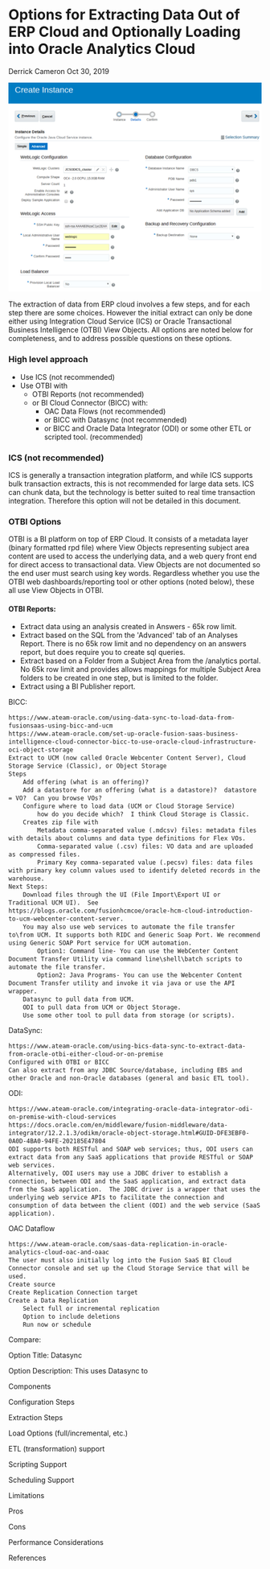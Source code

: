 # Options for Extracting Data Out of ERP Cloud and Optionally Loading into Oracle Analytics Cloud

Derrick Cameron
Oct 30, 2019

![](images/001.png)

The extraction of data from ERP cloud involves a few steps, and for each step there are some choices.  However the initial extract can only be done either using Integration Cloud Service (ICS) or Oracle Transactional Business Intelligence (OTBI) View Objects.  All options are noted below for completeness, and to address possible questions on these options.

### **High level approach**

- Use ICS (not recommended)
- Use OTBI with
    - OTBI Reports (not recommended)
    - or BI Cloud Connector (BICC) with:
        - OAC Data Flows (not recommended)
        - or BICC with Datasync (not recommended)
        - or BICC and Oracle Data Integrator (ODI) or some other ETL or scripted tool. (recommended)

### **ICS (not recommended)**

ICS is generally a transaction integration platform, and while ICS supports bulk transaction extracts, this is not recommended for large data sets.  ICS can chunk data, but the technology is better suited to real time transaction integration.  Therefore this option will not be detailed in this document.

### **OTBI Options**

OTBI is a BI platform on top of ERP Cloud.  It consists of a metadata layer (binary formatted rpd file) where View Objects representing subject area content are used to access the underlying data, and a web query front end for direct access to transactional data.  View Objects are not documented so the end user must search using key words.  Regardless whether you use the OTBI web dashboards/reporting tool or other options (noted below), these all use View Objects in OTBI.

#### OTBI Reports:

- Extract data using an analysis created in Answers - 65k row limit.
- Extract based on the SQL from the 'Advanced' tab of an Analyses Report.  There is no 65k row limit and no dependency on an answers report, but does require you to create sql queries.
- Extract based on a Folder from a Subject Area from the /analytics portal.  No 65k row limit and provides allows mappings for multiple Subject Area folders to be created in one step, but is limited to the folder.
- Extract using a BI Publisher report.

BICC:

    https://www.ateam-oracle.com/using-data-sync-to-load-data-from-fusionsaas-using-bicc-and-ucm
    https://www.ateam-oracle.com/set-up-oracle-fusion-saas-business-intelligence-cloud-connector-bicc-to-use-oracle-cloud-infrastructure-oci-object-storage
    Extract to UCM (now called Oracle Webcenter Content Server), Cloud Storage Service (Classic), or Object Storage
    Steps
        Add offering (what is an offering)?
        Add a datastore for an offering (what is a datastore)?  datastore = VO?  Can you browse VOs?
        Configure where to load data (UCM or Cloud Storage Service)
            how do you decide which?  I think Cloud Storage is Classic.
        Creates zip file with
            Metadata comma-separated value (.mdcsv) files: metadata files with details about columns and data type definitions for Flex VOs.
            Comma-separated value (.csv) files: VO data and are uploaded as compressed files.
            Primary Key comma-separated value (.pecsv) files: data files with primary key column values used to identify deleted records in the warehouse.
    Next Steps:
        Download files through the UI (File Import\Export UI or Traditional UCM UI).  See https://blogs.oracle.com/fusionhcmcoe/oracle-hcm-cloud-introduction-to-ucm-webcenter-content-server.
        You may also use web services to automate the file transfer to\from UCM. It supports both RIDC and Generic Soap Port. We recommend using Generic SOAP Port service for UCM automation.
            Option1: Command line- You can use the WebCenter Content Document Transfer Utility via command line\shell\batch scripts to automate the file transfer.
            Option2: Java Programs- You can use the Webcenter Content Document Transfer utility and invoke it via java or use the API wrapper.
        Datasync to pull data from UCM.
        ODI to pull data from UCM or Object Storage.
        Use some other tool to pull data from storage (or scripts).

DataSync:

    https://www.ateam-oracle.com/using-bics-data-sync-to-extract-data-from-oracle-otbi-either-cloud-or-on-premise
    Configured with OTBI or BICC
    Can also extract from any JDBC Source/database, including EBS and other Oracle and non-Oracle databases (general and basic ETL tool).

ODI:

    https://www.ateam-oracle.com/integrating-oracle-data-integrator-odi-on-premise-with-cloud-services
    https://docs.oracle.com/en/middleware/fusion-middleware/data-integrator/12.2.1.3/odikm/oracle-object-storage.html#GUID-DFE3EBF0-0A0D-4BA0-94FE-202185E47804
    ODI supports both RESTful and SOAP web services; thus, ODI users can extract data from any SaaS applications that provide RESTful or SOAP web services.
    Alternatively, ODI users may use a JDBC driver to establish a connection, between ODI and the SaaS application, and extract data from the SaaS application.  The JDBC driver is a wrapper that uses the underlying web service APIs to facilitate the connection and consumption of data between the client (ODI) and the web service (SaaS application).

OAC Dataflow

    https://www.ateam-oracle.com/saas-data-replication-in-oracle-analytics-cloud-oac-and-oaac
    The user must also initially log into the Fusion SaaS BI Cloud Connector console and set up the Cloud Storage Service that will be used.
    Create source
    Create Replication Connection target
    Create a Data Replication
        Select full or incremental replication
        Option to include deletions
        Run now or schedule

Compare:

Option Title: Datasync

Option Description: This uses Datasync to

Components

Configuration Steps

Extraction Steps

Load Options (full/incremental, etc.)

ETL (transformation) support

Scripting Support

Scheduling Support

Limitations

Pros

Cons

Performance Considerations

References 